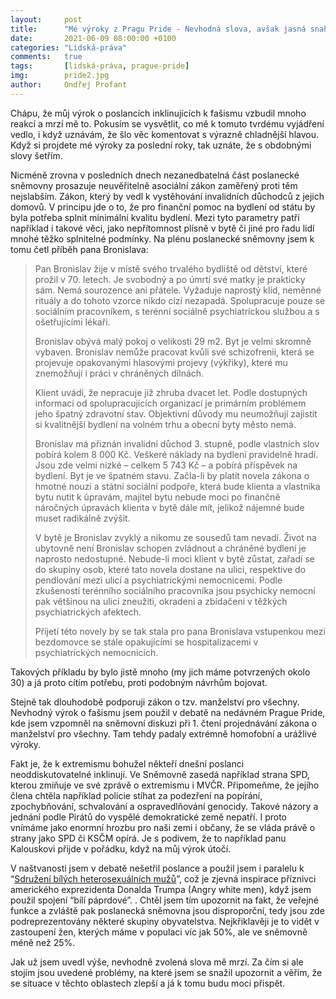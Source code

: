 ```yaml
---
layout:     post
title:      "Mé výroky z Pragu Pride - Nevhodná slova, avšak jasná snaha upozornit na asociální zákon ve sněmovně či nerovnosti v zastoupení žen"
date:       2021-06-09 08:00:00 +0100
categories: "Lidská-práva"
comments:   true
tags:       [lidská-práva, prague-pride]
img:        pride2.jpg
author:     Ondřej Profant
---
```


Chápu, že můj  výrok o poslancích inklinujících k fašismu vzbudil mnoho reakcí a mrzí mě to. Pokusím se vysvětlit, co mě k tomuto tvrdému vyjádření vedlo, i když uznávám, že šlo věc komentovat s výrazně chladnější hlavou. Když si projdete mé výroky za poslední roky, tak uznáte, že s obdobnými slovy šetřím. 

<!--more-->

Nicméně zrovna v posledních dnech nezanedbatelná část poslanecké sněmovny prosazuje neuvěřitelně asociální zákon zaměřený proti těm nejslabším. Zákon, který by vedl k vystěhování invalidních důchodců z jejich domovů. V principu jde o to, že pro finanční pomoc na bydlení od státu by byla potřeba splnit minimální kvalitu bydlení. Mezi tyto parametry patří například i takové věci, jako nepřítomnost plísně v bytě či jiné pro řadu lidí mnohé těžko splnitelné podmínky.  Na plénu poslanecké sněmovny jsem k tomu četl příběh pana Bronislava:

> Pan Bronislav žije v místě svého trvalého bydliště od dětství, které prožil v 70. letech. Je svobodný a po úmrtí své matky je prakticky sám. Nemá sourozence ani přátele. Vyžaduje naprostý klid, neměnné rituály a do tohoto vzorce nikdo cizí nezapadá. Spolupracuje pouze se sociálním pracovníkem, s terénní sociálně psychiatrickou službou a s ošetřujícími lékaři.  
>
> Bronislav obývá malý pokoj o velikosti 29 m2. Byt je velmi skromně vybaven. Bronislav nemůže pracovat kvůli své schizofrenii, která se projevuje opakovanými hlasovými projevy (výkřiky), které mu znemožňují i práci v chráněných dílnách. 
>
> Klient uvádí, že nepracuje již zhruba dvacet let. Podle dostupných informací od spolupracujících organizací je primárním problémem jeho špatný zdravotní stav. Objektivní důvody mu neumožňují zajistit si kvalitnější bydlení na volném trhu a obecní byty město nemá.
>
> Bronislav má přiznán invalidní důchod 3. stupně, podle vlastních slov pobírá kolem 8 000 Kč. Veškeré náklady na bydlení pravidelně hradí. Jsou zde velmi nízké – celkem 5 743 Kč – a pobírá příspěvek na bydlení.
Byt je ve špatném stavu. Začla-li by platit novela zákona o hmotné nouzi a státní sociální podpoře, která bude klienta a vlastníka bytu nutit k úpravám, majitel bytu nebude moci po finančně náročných úpravách klienta v bytě dále mít, jelikož nájemné bude muset radikálně zvýšit.
>
> V bytě je Bronislav zvyklý a nikomu ze sousedů tam nevadí. Život na ubytovně není Bronislav schopen zvládnout a chráněné bydlení je naprosto nedostupné. Nebude-li moci klient v bytě zůstat, zařadí se do skupiny osob, které tato novela dostane na ulici, respektive do pendlování mezi ulicí a psychiatrickými nemocnicemi. Podle zkušeností  terénního sociálního pracovníka jsou psychicky nemocní pak většinou na ulici zneužiti, okradeni a zbídačeni v těžkých psychiatrických afektech.
>
> Přijetí této novely by se tak stala pro pana Bronislava vstupenkou mezi bezdomovce se stále opakujícími se hospitalizacemi v psychiatrických nemocnicích.

Takových příkladu by bylo jistě mnoho (my jich máme potvrzených okolo 30) a já proto cítím potřebu, proti podobným návrhům bojovat. 

Stejně tak dlouhodobě podporuji zákon o tzv. manželství pro všechny. Nevhodný výrok o fašismu jsem použil v debatě na nedávném Prague Pride, kde jsem vzpomněl na sněmovní diskuzi při 1. čtení projednávání zákona o manželství pro všechny. Tam tehdy padaly extrémně homofobní a urážlivé výroky. 

Fakt je, že k extremismu bohužel někteří dnešní poslanci neoddiskutovatelné inklinují. Ve Sněmovně zasedá například strana SPD, kterou zmiňuje ve své zprávě o extremismu i MVČR. Připomeňme, že jejího člena chtěla například policie stíhat za podezření na popírání, zpochybňování, schvalování a ospravedlňování genocidy. Takové názory a jednání podle Pirátů do vyspělé demokratické země nepatří. I proto vnímáme jako enormní hrozbu pro naši zemi i občany, že se vláda právě o strany jako SPD či KSČM opírá. Je s podivem, že to například panu Kalouskovi přijde v pořádku, když na můj výrok útočí.

V naštvanosti jsem v debatě nešetřil poslance a použil jsem i paralelu k “[Sdružení bílých heterosexuálních mužů](https://www.normalman.cz/)”, což je zjevná inspirace příznivci amerického exprezidenta Donalda Trumpa (Angry white men), když jsem použil spojení “bílí páprdové”. 
. 
Chtěl jsem tím upozornit na fakt, že veřejné funkce a zvláště pak poslanecká sněmovna jsou disproporční, tedy jsou zde podreprezentovány některé skupiny obyvatelstva. Nejkřiklavěji je to vidět v zastoupení žen, kterých máme v populaci víc jak 50%, ale ve sněmovně méně než 25%.

Jak už jsem uvedl výše, nevhodně zvolená slova mě mrzí. Za čím si ale stojím jsou uvedené problémy, na které jsem se snažil upozornit a věřím, že se situace v těchto oblastech zlepší a já k tomu budu moci přispět. 

